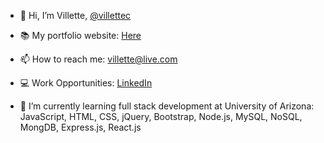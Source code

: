 
- 👋 Hi, I’m Villette, [@villettec](https://github.com/villettec?tab=repositories)
- 📚 My portfolio website: [Here](https://villette.vercel.app/)
- 📫 How to reach me: [villette@live.com](mailto:villette@live.com)
- 💻 Work Opportunities: [LinkedIn](https://www.linkedin.com/in/villette-comfort-80ab86234/)

- 🌱 I’m currently learning full stack development at University of Arizona:
JavaScript, HTML, CSS, jQuery, Bootstrap, Node.js, MySQL, NoSQL, MongDB, Express.js, React.js

